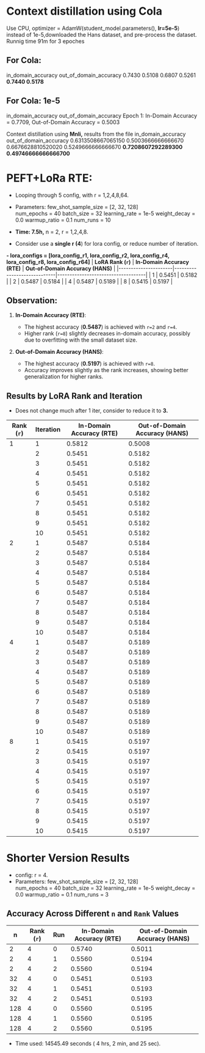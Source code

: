 # Context distillation using Cola
Use CPU, optimizer = AdamW(student_model.parameters(), **lr=5e-5**) instead of 1e-5,downloaded the Hans dataset, and pre-process the dataset.
Runnig time 91m for 3 epoches

## For Cola:
in_domain_accuracy	out_of_domain_accuracy
0.7430	0.5108
0.6807	0.5261
**0.7440	0.5178**

## For Cola: 1e-5
in_domain_accuracy	out_of_domain_accuracy
Epoch 1: In-Domain Accuracy = 0.7709, Out-of-Domain Accuracy = 0.5003

Context distillation using **Mnli,** results from the file
in_domain_accuracy	out_of_domain_accuracy
0.6313508667065150	0.5003666666666670
0.6676628810520020	0.5249666666666670
**0.7208607292289300	0.49746666666666700**


# PEFT+LoRa RTE:
- Looping through 5 config, with r = 1,2,4,8,64. 
- Parameters:
    few_shot_sample_size = [2, 32, 128]  
    num_epochs = 40
    batch_size = 32
    learning_rate = 1e-5
    weight_decay = 0.0
    warmup_ratio = 0.1
    num_runs = 10
  
- **Time: 7.5h,** n = 2, r = 1,2,4,8.
- Consider use a **single r (4**) for lora config, or reduce number of iteration.

**- lora_configs = [lora_config_r1, lora_config_r2, lora_config_r4, lora_config_r8, lora_config_r64]**
| **LoRA Rank (`r`)** | **In-Domain Accuracy (RTE)** | **Out-of-Domain Accuracy (HANS)** |
|----------------------|-----------------------------|------------------------------------|
| 1                    | 0.5451                     | 0.5182                            |
| 2                    | 0.5487                     | 0.5184                            |
| 4                    | 0.5487                     | 0.5189                            |
| 8                    | 0.5415                     | 0.5197                            |

## Observation:
1. **In-Domain Accuracy (RTE)**:
   - The highest accuracy (**0.5487**) is achieved with `r=2` and `r=4`.
   - Higher rank (`r=8`) slightly decreases in-domain accuracy, possibly due to overfitting with the small dataset size.

2. **Out-of-Domain Accuracy (HANS)**:
   - The highest accuracy (**0.5197**) is achieved with `r=8`.
   - Accuracy improves slightly as the rank increases, showing better generalization for higher ranks.

## Results by LoRA Rank and Iteration
- Does not change much after 1 iter, consider to reduce it to **3.**

| **Rank (`r`)** | **Iteration** | **In-Domain Accuracy (RTE)** | **Out-of-Domain Accuracy (HANS)** |
|----------------|---------------|------------------------------|------------------------------------|
| 1              | 1             | 0.5812                      | 0.5008                            |
|                | 2             | 0.5451                      | 0.5182                            |
|                | 3             | 0.5451                      | 0.5182                            |
|                | 4             | 0.5451                      | 0.5182                            |
|                | 5             | 0.5451                      | 0.5182                            |
|                | 6             | 0.5451                      | 0.5182                            |
|                | 7             | 0.5451                      | 0.5182                            |
|                | 8             | 0.5451                      | 0.5182                            |
|                | 9             | 0.5451                      | 0.5182                            |
|                | 10            | 0.5451                      | 0.5182                            |
| 2              | 1             | 0.5487                      | 0.5184                            |
|                | 2             | 0.5487                      | 0.5184                            |
|                | 3             | 0.5487                      | 0.5184                            |
|                | 4             | 0.5487                      | 0.5184                            |
|                | 5             | 0.5487                      | 0.5184                            |
|                | 6             | 0.5487                      | 0.5184                            |
|                | 7             | 0.5487                      | 0.5184                            |
|                | 8             | 0.5487                      | 0.5184                            |
|                | 9             | 0.5487                      | 0.5184                            |
|                | 10            | 0.5487                      | 0.5184                            |
| 4              | 1             | 0.5487                      | 0.5189                            |
|                | 2             | 0.5487                      | 0.5189                            |
|                | 3             | 0.5487                      | 0.5189                            |
|                | 4             | 0.5487                      | 0.5189                            |
|                | 5             | 0.5487                      | 0.5189                            |
|                | 6             | 0.5487                      | 0.5189                            |
|                | 7             | 0.5487                      | 0.5189                            |
|                | 8             | 0.5487                      | 0.5189                            |
|                | 9             | 0.5487                      | 0.5189                            |
|                | 10            | 0.5487                      | 0.5189                            |
| 8              | 1             | 0.5415                      | 0.5197                            |
|                | 2             | 0.5415                      | 0.5197                            |
|                | 3             | 0.5415                      | 0.5197                            |
|                | 4             | 0.5415                      | 0.5197                            |
|                | 5             | 0.5415                      | 0.5197                            |
|                | 6             | 0.5415                      | 0.5197                            |
|                | 7             | 0.5415                      | 0.5197                            |
|                | 8             | 0.5415                      | 0.5197                            |
|                | 9             | 0.5415                      | 0.5197                            |
|                | 10            | 0.5415                      | 0.5197                            |

# Shorter Version Results
- config: r = 4. 
- Parameters:
    few_shot_sample_size = [2, 32, 128]  
    num_epochs = 40
    batch_size = 32
    learning_rate = 1e-5
    weight_decay = 0.0
    warmup_ratio = 0.1
    num_runs = 3
## **Accuracy Across Different `n` and `Rank` Values**

| **n** | **Rank (`r`)** | **Run** | **In-Domain Accuracy (RTE)** | **Out-of-Domain Accuracy (HANS)** |
|-------|----------------|---------|------------------------------|------------------------------------|
| 2     | 4              | 0       | 0.5740                       | 0.5011                            |
| 2     | 4              | 1       | 0.5560                       | 0.5194                            |
| 2     | 4              | 2       | 0.5560                       | 0.5194                            |
| 32    | 4              | 0       | 0.5451                       | 0.5193                            |
| 32    | 4              | 1       | 0.5451                       | 0.5193                            |
| 32    | 4              | 2       | 0.5451                       | 0.5193                            |
| 128   | 4              | 0       | 0.5560                       | 0.5195                            |
| 128   | 4              | 1       | 0.5560                       | 0.5195                            |
| 128   | 4              | 2       | 0.5560                       | 0.5195                            |

- Time used: 14545.49 seconds ( 4 hrs, 2 min, and 25 sec).

